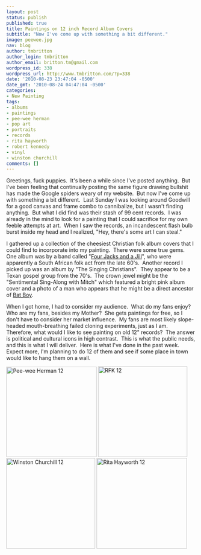 ```yaml
---
layout: post
status: publish
published: true
title: Paintings on 12 inch Record Album Covers
subtitle: "Now I've come up with something a bit different."
image: peewee.jpg
nav: blog
author: tmbritton
author_login: tmbritton
author_email: britton.tm@gmail.com
wordpress_id: 338
wordpress_url: http://www.tmbritton.com/?p=338
date: '2010-08-23 23:47:04 -0500'
date_gmt: '2010-08-24 04:47:04 -0500'
categories:
- New Painting
tags:
- albums
- paintings
- pee-wee herman
- pop art
- portraits
- records
- rita hayworth
- robert kennedy
- vinyl
- winston churchill
comments: []
---
```

<p>Greetings, fuck puppies.  It's been a while since I've posted anything.  But I've been feeling that continually posting the same figure drawing bullshit  has made the Google spiders weary of my website.  But now I've come up with something a bit different.  Last Sunday I was looking around Goodwill for a good canvas and frame combo to cannibalize, but I wasn't finding anything.  But what I did find was their stash of 99 cent records.  I was already in the mind to look for a painting that I could sacrifice for my own feeble attempts at art.  When I saw the records, an incandescent flash bulb burst inside my head and I realized, "Hey, there's some art I can steal."</p>
<p>I gathered up a collection of the cheesiest Christian folk album covers that I could find to incorporate into my painting.  There were some true gems.  One album was by a band called "<a href="http://en.wikipedia.org/wiki/Four_Jacks_and_a_Jill">Four Jacks and a Jill</a>", who were apparently a South African folk act from the late 60's.  Another record I picked up was an album by "The Singing Christians".  They appear to be a Texan gospel group from the 70's.  The crown jewel might be the "Sentimental Sing-Along with Mitch" which featured a bright pink album cover and a photo of a man who appears that he might be a direct ancestor of <a href="http://en.wikipedia.org/wiki/Bat_Boy_%28character%29">Bat Boy</a>.</p>
<p>When I got home, I had to consider my audience.  What do my fans enjoy?  Who are my fans, besides my Mother?  She gets paintings for free, so I don't have to consider her market influence.  My fans are most likely slope-headed mouth-breathing failed cloning experiments, just as I am.  Therefore, what would I like to see painting on old 12" records?  The answer is political and cultural icons in high contrast.  This is what the public needs, and this is what I will deliver.  Here is what I've done in the past week.  Expect more, I'm planning to do 12 of them and see if some place in town would like to hang them on a wall.</p>
<p><a class="tt-flickr tt-flickr-Small" title="Pee-wee Herman 12" href="http://www.tmbritton.com/art/photo/4919604903/pee-wee-herman-12.html"><img class="alignnone" src="http://farm5.static.flickr.com/4120/4919604903_ee76ba01b9_m.jpg" alt="Pee-wee Herman 12" width="240" height="239" /></a> <a class="tt-flickr tt-flickr-Small" title="RFK 12" href="http://www.tmbritton.com/art/photo/4896202795/rfk-12.html"><img class="alignnone" src="http://farm5.static.flickr.com/4122/4896202795_51b55e02a3_m.jpg" alt="RFK 12" width="237" height="240" /></a> <a class="tt-flickr tt-flickr-Small" title="Winston Churchill 12" href="http://www.tmbritton.com/art/photo/4907937484/winston-churchill-12.html"><img class="alignnone" src="http://farm5.static.flickr.com/4076/4907937484_4981d6c23a_m.jpg" alt="Winston Churchill 12" width="236" height="240" /></a> <a class="tt-flickr tt-flickr-Small" title="Rita Hayworth 12" href="http://www.tmbritton.com/art/photo/4917760560/rita-hayworth-12.html"><img class="alignnone" src="http://farm5.static.flickr.com/4076/4917760560_aefc61e439_m.jpg" alt="Rita Hayworth 12" width="240" height="240" /></a></p>
